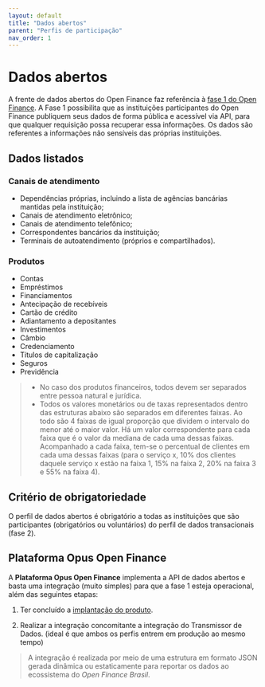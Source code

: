 ```yaml
---
layout: default
title: "Dados abertos"
parent: "Perfis de participação"
nav_order: 1
---
```


# Dados abertos

A frente de dados abertos do Open Finance faz referência à [fase 1 do Open Finance](../Ecossistema/OFB-Ecossistema.html). A Fase 1 possibilita que as instituições participantes do Open Finance publiquem seus dados de forma pública e acessível via API, para que qualquer requisição possa recuperar essa informações. Os dados são referentes a informações não sensíveis das próprias instituições.

## Dados listados

### Canais de atendimento

- Dependências próprias, incluindo a lista de agências bancárias mantidas pela instituição;
- Canais de atendimento eletrônico;
- Canais de atendimento telefônico;
- Correspondentes bancários da instituição;
- Terminais de autoatendimento (próprios e compartilhados).

### Produtos

- Contas
- Empréstimos
- Financiamentos
- Antecipação de recebíveis
- Cartão de crédito
- Adiantamento a depositantes
- Investimentos
- Câmbio
- Credenciamento
- Títulos de capitalização
- Seguros
- Previdência

> - No caso dos produtos financeiros, todos devem ser separados entre pessoa natural e jurídica.  
> - Todos os valores monetários ou de taxas representados dentro das estruturas abaixo são separados em diferentes faixas. Ao todo são 4 faixas de igual proporção que dividem o intervalo do menor até o maior valor. Há um valor correspondente para cada faixa que é o valor da mediana de cada uma dessas faixas. Acompanhado a cada faixa, tem-se o percentual de clientes em cada uma dessas faixas (para o serviço x, 10% dos clientes daquele serviço x estão na faixa 1, 15% na faixa 2, 20% na faixa 3 e 55% na faixa 4).

## Critério de obrigatoriedade

O perfil de dados abertos é obrigatório a todas as instituições que são participantes (obrigatórios ou voluntários) do perfil de dados transacionais (fase 2).

## Plataforma Opus Open Finance

A **Plataforma Opus Open Finance** implementa a API de dados abertos e basta uma integração (muito simples) para que a fase 1 esteja operacional, além das seguintes etapas:

1. Ter concluído a [implantação do produto][Implantação].

2. Realizar a integração concomitante a integração do Transmissor de Dados. (ideal é que ambos os perfis entrem em produção ao mesmo tempo)

> A integração é realizada por meio de uma estrutura em formato JSON gerada dinâmica ou estaticamente para reportar os dados ao ecossistema do *Open Finance Brasil*.

[Implantação]: ../../Plataforma-OpusOpenFinance/Implantação/OOF-Implantação.html
